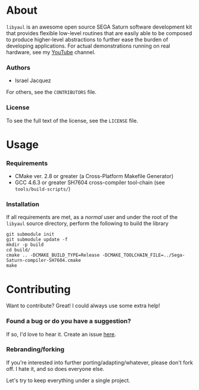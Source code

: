 About
=====
  `libyaul` is an awesome open source SEGA Saturn software development kit that provides flexible low-level routines that are easily able to be composed to produce higher-level abstractions to further ease the burden of developing applications. For actual demonstrations running on real hardware, see my [YouTube][2] channel.

### Authors
 * Israel Jacquez

 For others, see the `CONTRIBUTORS` file.

### License
  To see the full text of the license, see the `LICENSE` file.

Usage
=====

### Requirements
 - CMake ver. 2.8 or greater (a Cross-Platform Makefile Generator)
 - GCC 4.6.3 or greater SH7604 cross-compiler tool-chain (see `tools/build-scripts/`)

### Installation
  If all requirements are met, as a _normal_ user and under the root of the `libyaul` source directory, perform the following to build the library

    git submodule init
    git submodule update -f
    mkdir -p build
    cd build/
    cmake .. -DCMAKE_BUILD_TYPE=Release -DCMAKE_TOOLCHAIN_FILE=../Sega-Saturn-compiler-SH7604.cmake
    make

Contributing
============

Want to contribute? Great! I could always use some extra help!

### Found a bug or do you have a suggestion?

If so, I'd love to hear it. Create an issue [here][1].

### Rebranding/forking

If you're interested into further porting/adapting/whatever, please don't fork off. I hate it, and so does everyone else.

Let's try to keep everything under a single project.

[1]: https://github.com/ijacquez/libyaul/issues
[2]: http://www.youtube.com/mrkotfw
